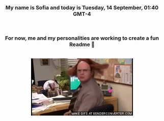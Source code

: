 


<div align="center">
<h3 >My name is Sofia and today is Tuesday, 14 September, 01:40 GMT-4</h3><br>
<h3 >For now, me and my personalities are working to create a fun Readme 👋
</h3><br>
<img src='img/dwight.gif' alt='working...'/>
</div>
